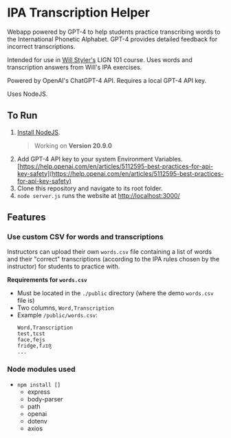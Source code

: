 
# IPA Transcription Helper
Webapp powered by GPT-4 to help students practice transcribing words to the International Phonetic Alphabet. GPT-4 provides detailed feedback for incorrect transcriptions.

Intended for use in [Will Styler's](https://wstyler.ucsd.edu/) LIGN 101 course. Uses words and transcription answers from Will's IPA exercises.

Powered by OpenAI's ChatGPT-4 API. Requires a local GPT-4 API key.

Uses NodeJS.

## To Run

1. [Install NodeJS](https://nodejs.org/en/download).
    > Working on **Version 20.9.0**
2. Add GPT-4 API key to your system Environment Variables. [https://help.openai.com/en/articles/5112595-best-practices-for-api-key-safety](https://help.openai.com/en/articles/5112595-best-practices-for-api-key-safety)
3. Clone this repository and navigate to its root folder.
4. `node server.js` runs the website at [http://localhost:3000/](http://localhost:3000/)


## Features
### Use custom CSV for words and transcriptions
Instructors can upload their own `words.csv` file containing a list of words and their "correct" transcriptions (according to the IPA rules chosen by the instructor) for students to practice with.

**Requirements for `words.csv`**
- Must be located in the `./public` directory (where the demo `words.csv` file is)
- Two columns, `Word,Transcription`
- Example `/public/words.csv`: 
    ```
    Word,Transcription
    test,tɛst
    face,fejs
    fridge,fɹɪʤ
    ...
    ```

### **Node modules used**
- `npm install []`
    - express
    - body-parser
    - path
    - openai
    - dotenv
    - axios
